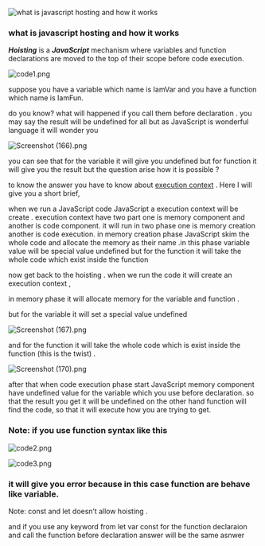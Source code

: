 ![what is javascript hosting and how it works](/images/blog/4.png)

### what is javascript hosting and how it works

***Hoisting*** is a ***JavaScript*** mechanism where variables and function declarations are moved to the top of their scope before code execution.



![code1.png](https://i.ibb.co/xSNPSwc/code1.png)

suppose you have a variable which name is IamVar and you have a function which name is IamFun.

do you know? what will happened if you call them before declaration . you may say the result will be undefined for all but as JavaScript is wonderful language it will wonder you 

![Screenshot (166).png](https://i.ibb.co/D9GxxnV/Screenshot-166.png)

you can see that for the variable it will give you undefined but for function it will give you the result but the question arise how it is possible ?

to know the answer you have to know about  [execution context](https://mynulislam.netlify.app/blogs/blog-details/3/how-js-works)  . Here I will give  you a short brief,

when we run a JavaScript code JavaScript a execution context will be create . execution context have two part one is memory component and another is code component. it will run in two phase one is memory creation another is code execution. in memory creation phase JavaScript skim the whole code and  allocate the memory as their name .in this phase variable value will be special value undefined but for the function it will take the whole code which exist inside the function 

now get back to the hoisting .  when we run the code  it will create an execution context ,

in memory phase it will allocate memory for the variable and function .

but for the variable it will set a special value undefined

![Screenshot (167).png](https://i.ibb.co/nbp5bsg/Screenshot-167.png)

 and for the function it will take the whole code which is exist inside the function (this is the twist) .

![Screenshot (170).png](https://i.ibb.co/g7w2Ss8/Screenshot-170.png)

after that when code execution phase start JavaScript memory component have undefined value  for the variable  which you use before declaration. so that the result you get it will be undefined  on the other hand function  will find the code, so that it will execute how you are trying to get.

### Note: if you use  function syntax like this

![code2.png](https://i.ibb.co/5xjJKXc/code2.png)

![code3.png](https://i.ibb.co/br41Nfj/code3.png)

### it will give you error because in this case function are behave like variable.

Note: const and let doesn’t allow hoisting . 

and if you use any keyword from let var const for the function declaraion and call the function before declaration answer will be the same asnwer